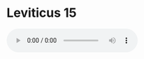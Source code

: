 # Leviticus 15

<audio controls>
  <source src="https://openbible.com/audio/hays/BSB_03_Lev_015_H.mp3" type="audio/mp3" />
  <a href="https://openbible.com/audio/hays/BSB_03_Lev_015_H.mp3" download="https://openbible.com/audio/hays/BSB_03_Lev_015_H.mp3">Download MP3 audio</a>.
</audio>

<!--@include: @/bible/translations/bsb/03_lev/verses/015.md-->